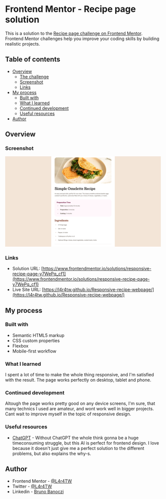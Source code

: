 # Frontend Mentor - Recipe page solution

This is a solution to the [Recipe page challenge on Frontend Mentor](https://www.frontendmentor.io/challenges/recipe-page-KiTsR8QQKm). Frontend Mentor challenges help you improve your coding skills by building realistic projects.

## Table of contents

- [Overview](#overview)
  - [The challenge](#the-challenge)
  - [Screenshot](#screenshot)
  - [Links](#links)
- [My process](#my-process)
  - [Built with](#built-with)
  - [What I learned](#what-i-learned)
  - [Continued development](#continued-development)
  - [Useful resources](#useful-resources)
- [Author](#author)

## Overview

### Screenshot

![](assets/images/Screenshot.png)

### Links

- Solution URL: [https://www.frontendmentor.io/solutions/responsive-recipe-page-y7WePq_cf1](https://www.frontendmentor.io/solutions/responsive-recipe-page-y7WePq_cf1)
- Live Site URL: [https://l4r4tw.github.io/Responsive-recipe-webpage/](https://l4r4tw.github.io/Responsive-recipe-webpage/)

## My process

### Built with

- Semantic HTML5 markup
- CSS custom properties
- Flexbox
- Mobile-first workflow

### What I learned

I spent a lot of time to make the whole thing responsive, and I'm satisfied with the result. The page works perfectly on desktop, tablet and phone.

### Continued development

Altough the page works pretty good on any device screens, I'm sure, that many technics I used are amateur, and wont work well in bigger projects. Cant wait to improve myself in the topic of responsive design.

### Useful resources

- [ChatGPT](https://chatgpt.com) - Without ChatGPT the whole think gonna be a huge timeconsuming struggle, but this AI is perfect for frontend design. I love because it doesn't just give me a perfect solution to the different problems, but also explains the why-s.

## Author

- Frontend Mentor - [@L4r4TW](https://www.frontendmentor.io/profile/L4r4TW)
- Twitter - [@L4r4TW](https://x.com/L4r4TW)
- Linkedin - [Bruno Banoczi](https://www.linkedin.com/in/bruno-banoczi-csernak/)
